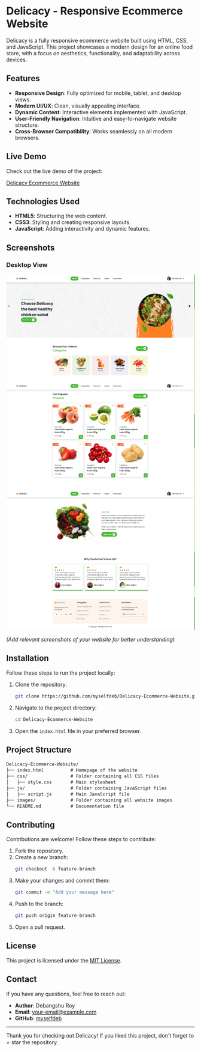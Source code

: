 # Delicacy - Responsive Ecommerce Website

Delicacy is a fully responsive ecommerce website built using HTML, CSS, and JavaScript. This project showcases a modern design for an online food store, with a focus on aesthetics, functionality, and adaptability across devices.

## Features

- **Responsive Design**: Fully optimized for mobile, tablet, and desktop views.
- **Modern UI/UX**: Clean, visually appealing interface.
- **Dynamic Content**: Interactive elements implemented with JavaScript.
- **User-Friendly Navigation**: Intuitive and easy-to-navigate website structure.
- **Cross-Browser Compatibility**: Works seamlessly on all modern browsers.

## Live Demo

Check out the live demo of the project:

[Delicacy Ecommerce Website](https://github.com/myselfdeb/Delicacy-Ecommerce-Website)

## Technologies Used

- **HTML5**: Structuring the web content.
- **CSS3**: Styling and creating responsive layouts.
- **JavaScript**: Adding interactivity and dynamic features.

## Screenshots

### Desktop View
![Homepage](Responsive-Fruits-And-Vegetables-Website-Design/Screenshots/Screenshot1.png)
![Homepage](Responsive-Fruits-And-Vegetables-Website-Design/Screenshots/Screenshot2.png)
![Homepage](Responsive-Fruits-And-Vegetables-Website-Design/Screenshots/Screenshot3.png)
![Homepage](Responsive-Fruits-And-Vegetables-Website-Design/Screenshots/Screenshot4.png)


*(Add relevant screenshots of your website for better understanding)*

## Installation

Follow these steps to run the project locally:

1. Clone the repository:
   ```bash
   git clone https://github.com/myselfdeb/Delicacy-Ecommerce-Website.git
   ```

2. Navigate to the project directory:
   ```bash
   cd Delicacy-Ecommerce-Website
   ```

3. Open the `index.html` file in your preferred browser.

## Project Structure

```
Delicacy-Ecommerce-Website/
├── index.html          # Homepage of the website
├── css/                # Folder containing all CSS files
│   ├── style.css       # Main stylesheet
├── js/                 # Folder containing JavaScript files
│   ├── script.js       # Main JavaScript file
├── images/             # Folder containing all website images
└── README.md           # Documentation file
```

## Contributing

Contributions are welcome! Follow these steps to contribute:

1. Fork the repository.
2. Create a new branch:
   ```bash
   git checkout -b feature-branch
   ```
3. Make your changes and commit them:
   ```bash
   git commit -m "Add your message here"
   ```
4. Push to the branch:
   ```bash
   git push origin feature-branch
   ```
5. Open a pull request.

## License

This project is licensed under the [MIT License](LICENSE).

## Contact

If you have any questions, feel free to reach out:

- **Author**: Debangshu Roy  
- **Email**: [your-email@example.com](mailto:debangshuroy1010111@gmail.com)  
- **GitHub**: [myselfdeb](https://github.com/myselfdeb)

---

Thank you for checking out Delicacy! If you liked this project, don't forget to ⭐ star the repository.
